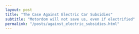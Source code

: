 ```yaml
---
layout: post
title: "The Case Against Electric Car Subsidies"
subtitle: "Motordom will not save us, even if electrified"
permalink: "/posts/against_electric_subsidies.html"
---
```


